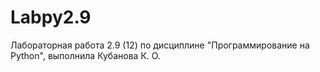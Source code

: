 # Labpy2.9
Лабораторная работа 2.9 (12) по дисциплине "Программирование на Python", выполнила Кубанова К. О. 
